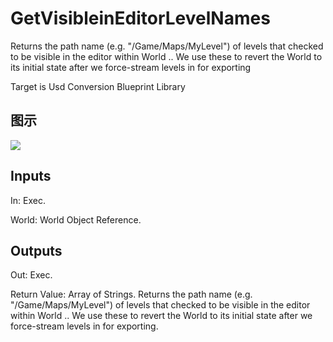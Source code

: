 # GetVisibleinEditorLevelNames

Returns the path name (e.g. "/Game/Maps/MyLevel") of levels that checked to be visible in the editor within World .. We use these to revert the World to its initial state after we force-stream levels in for exporting

Target is Usd Conversion Blueprint Library

## 图示

![]($-20221218-21383747.png)

## Inputs

In: Exec.

World: World Object Reference.  

## Outputs

Out: Exec.

Return Value: Array of Strings. Returns the path name (e.g. "/Game/Maps/MyLevel") of levels that checked to be visible in the editor within World .. We use these to revert the World to its initial state after we force-stream levels in for exporting.

